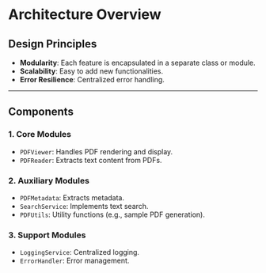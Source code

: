# Architecture Overview

## Design Principles
- **Modularity**: Each feature is encapsulated in a separate class or module.
- **Scalability**: Easy to add new functionalities.
- **Error Resilience**: Centralized error handling.

---

## Components

### 1. Core Modules
- `PDFViewer`: Handles PDF rendering and display.
- `PDFReader`: Extracts text content from PDFs.

### 2. Auxiliary Modules
- `PDFMetadata`: Extracts metadata.
- `SearchService`: Implements text search.
- `PDFUtils`: Utility functions (e.g., sample PDF generation).

### 3. Support Modules
- `LoggingService`: Centralized logging.
- `ErrorHandler`: Error management.
